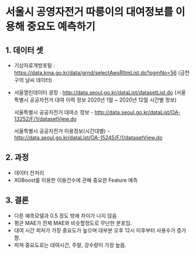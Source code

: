 # 서울시 공영자전거 따릉이의 대여정보를 이용해 중요도 예측하기

## 1. 데이터 셋
- 기상자료개방포털 : https://data.kma.go.kr/data/grnd/selectAwsRltmList.do?pgmNo=56 (금천구의 날씨 데이터)
- 서울열린데이터 광장 : http://data.seoul.go.kr/dataList/datasetList.do
 (서울특별시 공공자전거 대여 이력 정보 2020년 1월 ~ 2020년 12월 시간별 정보)

	서울특별시 공공자전거 대여소 정보 - http://data.seoul.go.kr/dataList/OA-13252/F/1/datasetView.do

	서울특별시 공공자전거 이용정보(시간대별) - http://data.seoul.go.kr/dataList/OA-15245/F/1/datasetView.do

## 2. 과정
- 데이터 전처리
- XGBoost를 이용한 이용건수에 관해 중요한 Feature 예측

## 3. 결론
- 다른 예측모델과 0.5 정도 밖에 차이가 나지 않음
- 평균 MAE가 전체 MAE와 비슷할정도로 무난한 분포임.
- 대여 시간 피처가 가장 중요도가 높으며 대부분 오후 12시 이후부터 사용수가 증가함.
- 피쳐 중요도로는 대여시간, 주말, 강수량이 가장 높음.